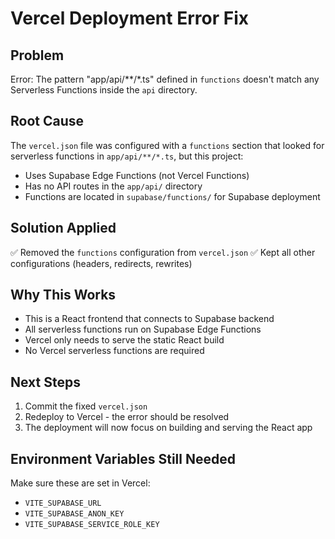 # Vercel Deployment Error Fix

## Problem
Error: The pattern "app/api/**/*.ts" defined in `functions` doesn't match any Serverless Functions inside the `api` directory.

## Root Cause
The `vercel.json` file was configured with a `functions` section that looked for serverless functions in `app/api/**/*.ts`, but this project:
- Uses Supabase Edge Functions (not Vercel Functions)
- Has no API routes in the `app/api/` directory
- Functions are located in `supabase/functions/` for Supabase deployment

## Solution Applied
✅ Removed the `functions` configuration from `vercel.json`
✅ Kept all other configurations (headers, redirects, rewrites)

## Why This Works
- This is a React frontend that connects to Supabase backend
- All serverless functions run on Supabase Edge Functions
- Vercel only needs to serve the static React build
- No Vercel serverless functions are required

## Next Steps
1. Commit the fixed `vercel.json`
2. Redeploy to Vercel - the error should be resolved
3. The deployment will now focus on building and serving the React app

## Environment Variables Still Needed
Make sure these are set in Vercel:
- `VITE_SUPABASE_URL`
- `VITE_SUPABASE_ANON_KEY`
- `VITE_SUPABASE_SERVICE_ROLE_KEY`